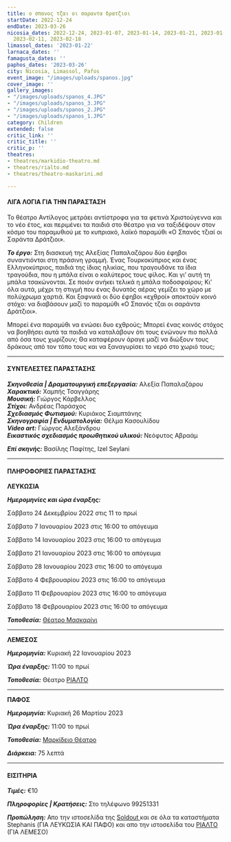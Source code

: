 ```yaml
---
title: ο σπανος τζαι οι σαραντα δρατζιοι
startDate: 2022-12-24
endDate: 2023-03-26
nicosia_dates: 2022-12-24, 2023-01-07, 2023-01-14, 2023-01-21, 2023-01-28, 2023-02-04,
  2023-02-11, 2023-02-18
limassol_dates: '2023-01-22'
larnaca_dates: ''
famagusta_dates: ''
paphos_dates: '2023-03-26'
city: Nicosia, Limassol, Pafos
event_image: "/images/uploads/spanos.jpg"
cover_image: ''
gallery_images:
- "/images/uploads/spanos_4.JPG"
- "/images/uploads/spanos_3.JPG"
- "/images/uploads/spanos_2.JPG"
- "/images/uploads/spanos_1.JPG"
category: Children
extended: false
critic_link: ''
critic_title: ''
critic_p: ''
theatres:
- theatres/markidio-theatro.md
- theatres/rialto.md
- theatres/theatro-maskarini.md

---
```

#### ΛΙΓΑ ΛΟΓΙΑ ΓΙΑ ΤΗΝ ΠΑΡΑΣΤΑΣΗ

Το θέατρο Αντίλογος μετράει αντίστροφα για τα φετινά Χριστούγεννα και το νέο έτος, και περιμένει τα παιδιά στο θέατρο για να ταξιδέψουν στον κόσμο του παραμυθιού με το κυπριακό, λαϊκό παραμύθι «Ο Σπανός τζιαί οι Σαράντα Δράτζιοι».

**_Το έργο:_** Στη διασκευή της Αλεξίας Παπαλαζάρου δύο έφηβοι συναντιόνται στη πράσινη γραμμή. Ένας Τουρκοκύπριος και ένας Ελληνοκύπριος, παιδιά της ίδιας ηλικίας, που τραγουδάνε τα ίδια τραγούδια, που η μπάλα είναι ο καλύτερος τους φίλος. Και γι’ αυτή τη μπάλα τσακώνονται. Σε ποιόν ανήκει τελικά η μπάλα ποδοσφαίρου; Κι’ όλα αυτά, μέχρι τη στιγμή που ένας δυνατός αέρας γεμίζει το χώρο με πολύχρωμα χαρτιά. Και ξαφνικά οι δύο έφηβοι «εχθροί» αποκτούν κοινό στόχο: να διαβάσουν μαζί το παραμύθι «Ο Σπανός τζαι οι σαράντα Δράτζιοι».

Μπορεί ένα παραμύθι να ενώσει δυο εχθρούς; Μπορεί ένας κοινός στόχος να βοηθήσει αυτά τα παιδιά να καταλάβουν ότι τους ενώνουν πιο πολλά από όσα τους χωρίζουν; Θα καταφέρουν άραγε μαζί να διώξουν τους δράκους από τον τόπο τους και να ξαναγυρίσει το νερό στο χωριό τους;

***

#### ΣΥΝΤΕΛΕΣΤΕΣ ΠΑΡΑΣΤΑΣΗΣ

**_Σκηνοθεσία | Δραματουργική επεξεργασία:_** Αλεξία Παπαλαζάρου  
**_Χαρακτικό:_** Χαμπής Τσαγγάρης  
**_Μουσική:_** Γιώργος Κάρβελλος  
**_Στίχοι:_** Ανδρέας Παράσχος  
**_Σχεδιασμός Φωτισμού:_** Κυριάκος Σιαμπτάνης  
**_Σκηνογραφία | Ενδυματολογία:_** Θέλμα Κασουλίδου  
**_Video art:_** Γιώργος Αλεξάνδρου  
**_Εικαστικός σχεδιασμός προωθητικού υλικού:_** Νεόφυτος Αβραάμ

**_Επί σκηνής:_** Βασίλης Παφίτης, Izel Seylani

***

#### ΠΛΗΡΟΦΟΡΙΕΣ ΠΑΡΑΣΤΑΣΗΣ

**ΛΕΥΚΩΣΙΑ**

**_Ημερομηνίες και ώρα έναρξης:_**

Σάββατο 24 Δεκεμβρίου 2022 στις 11 το πρωί

Σάββατο 7 Ιανουαρίου 2023 στις 16:00 το απόγευμα

Σάββατο 14 Ιανουαρίου 2023 στις 16:00 το απόγευμα

Σάββατο 21 Ιανουαρίου 2023 στις 16:00 το απόγευμα

Σάββατο 28 Ιανουαρίου 2023 στις 16:00 το απόγευμα

Σάββατο 4 Φεβρουαρίου 2023 στις 16:00 το απόγευμα

Σάββατο 11 Φεβρουαρίου 2023 στις 16:00 το απόγευμα

Σάββατο 18 Φεβρουαρίου 2023 στις 16:00 το απόγευμα

**_Τοποθεσία:_** [Θέατρο Μασκαρίνι](?#map)

***

**ΛΕΜΕΣΟΣ**

**_Ημερομηνία:_** Κυριακή 22 Ιανουαρίου 2023

**_Ώρα έναρξης:_** 11:00 το πρωί

**_Τοποθεσία:_** Θέατρο [ΡΙΑΛΤΟ](?#map)

***

**ΠΑΦΟΣ**

**_Ημερομηνία:_** Κυριακή 26 Μαρτίου 2023

**_Ώρα έναρξης:_** 11:00 το πρωί

**_Τοποθεσία:_** [Μαρκίδειο Θέατρο](?#map)

**_Διάρκεια:_** 75 λεπτά

***

#### ΕΙΣΙΤΗΡΙΑ

**_Τιμές:_** €10

**_Πληροφορίες | Κρατήσεις:_** Στο τηλέφωνο 99251331

**_Προπώληση:_** Απο την ιστοσελίδα της [Soldout ](https://www.soldoutticketbox.com/o-spanos-tziai-oi-saranta-dratzioi-theatro-antilogos-jan-2023/?lang=en)και σε όλα τα καταστήματα Stephanis (ΓΙΑ ΛΕΥΚΩΣΙΑ ΚΑΙ ΠΑΦΟ) και απο την ιστοσελίδα του [ΡΙΑΛΤΟ](https://rialto.interticket.com/program/o-spanos-tzai-oi-saranta-djratzioi-2697) (ΓΙΑ ΛΕΜΕΣΟ)